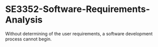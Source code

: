 # SE3352-Software-Requirements-Analysis
Without determining of the user requirements, a software development process cannot begin. 
